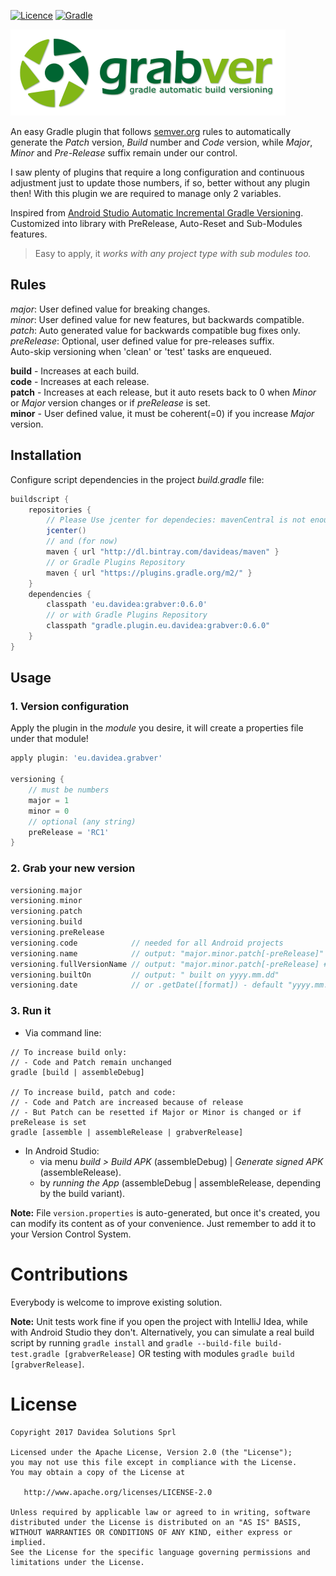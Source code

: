 [![Licence](https://img.shields.io/badge/Licence-Apache2-blue.svg)](http://www.apache.org/licenses/LICENSE-2.0)
[![Gradle](https://img.shields.io/badge/Gradle-Plugin-green.svg)](https://plugins.gradle.org/plugin/eu.davidea.grabver)

<img src="./art/grabver.png">

An easy Gradle plugin that follows [semver.org](http://semver.org/) rules to
automatically generate the _Patch_ version, _Build_ number and _Code_ version, while _Major_,
_Minor_ and _Pre-Release_ suffix remain under our control.

I saw plenty of plugins that require a long configuration and continuous adjustment just to update
those numbers, if so, better without any plugin then! With this plugin we are required to manage
only 2 variables.

Inspired from <a href='https://andreborud.com/android-studio-automatic-incremental-gradle-versioning/'>Android Studio
Automatic Incremental Gradle Versioning</a>. Customized into library with PreRelease, Auto-Reset and Sub-Modules features.</p>

> Easy to apply, it _works with any project type with sub modules too._

## Rules
_major_: User defined value for breaking changes.<br>
_minor_: User defined value for new features, but backwards compatible.<br>
_patch_: Auto generated value for backwards compatible bug fixes only.<br>
_preRelease_: Optional, user defined value for pre-releases suffix.<br>
Auto-skip versioning when 'clean' or 'test' tasks are enqueued.

**build** - Increases at each build.<br>
**code** - Increases at each release.<br>
**patch** - Increases at each release, but it auto resets back to 0 when _Minor_ or _Major_ version changes or if _preRelease_ is set.<br>
**minor** - User defined value, it must be coherent(=0) if you increase _Major_ version.

## Installation
Configure script dependencies in the project _build.gradle_ file:
``` groovy
buildscript {
    repositories {
        // Please Use jcenter for dependecies: mavenCentral is not enough
        jcenter()
        // and (for now)
        maven { url "http://dl.bintray.com/davideas/maven" }
        // or Gradle Plugins Repository
        maven { url "https://plugins.gradle.org/m2/" }
    }
    dependencies {
        classpath 'eu.davidea:grabver:0.6.0'
        // or with Gradle Plugins Repository
        classpath "gradle.plugin.eu.davidea:grabver:0.6.0"
    }
}
```

## Usage
### 1. Version configuration
Apply the plugin in the _module_ you desire, it will create a properties file under that module!
``` groovy
apply plugin: 'eu.davidea.grabver'

versioning {
    // must be numbers
    major = 1
    minor = 0
    // optional (any string)
    preRelease = 'RC1'
}
```

### 2. Grab your new version
``` groovy 
versioning.major
versioning.minor
versioning.patch
versioning.build
versioning.preRelease
versioning.code            // needed for all Android projects
versioning.name            // output: "major.minor.patch[-preRelease]"
versioning.fullVersionName // output: "major.minor.patch[-preRelease] #build built on yyyy.mm.dd"
versioning.builtOn         // output: " built on yyyy.mm.dd"
versioning.date            // or .getDate([format]) - default "yyyy.mm.dd"
```

### 3. Run it
- Via command line:
```
// To increase build only:
// - Code and Patch remain unchanged
gradle [build | assembleDebug]

// To increase build, patch and code:
// - Code and Patch are increased because of release
// - But Patch can be resetted if Major or Minor is changed or if preRelease is set
gradle [assemble | assembleRelease | grabverRelease]
```
- In Android Studio:
  - via menu _build > Build APK_ (assembleDebug) | _Generate signed APK_ (assembleRelease).
  - by _running the App_ (assembleDebug | assembleRelease, depending by the build variant).

**Note:** File `version.properties` is auto-generated, but once it's created, you can modify its content
as of your convenience. Just remember to add it to your Version Control System.

# Contributions
Everybody is welcome to improve existing solution.

**Note:** Unit tests work fine if you open the project with IntelliJ Idea, while with Android Studio
they don't. Alternatively, you can simulate a real build script by running `gradle install`
and `gradle --build-file build-test.gradle [grabverRelease]` OR testing with modules `gradle build [grabverRelease]`.

# License

    Copyright 2017 Davidea Solutions Sprl

    Licensed under the Apache License, Version 2.0 (the "License");
    you may not use this file except in compliance with the License.
    You may obtain a copy of the License at

       http://www.apache.org/licenses/LICENSE-2.0

    Unless required by applicable law or agreed to in writing, software
    distributed under the License is distributed on an "AS IS" BASIS,
    WITHOUT WARRANTIES OR CONDITIONS OF ANY KIND, either express or implied.
    See the License for the specific language governing permissions and
    limitations under the License.